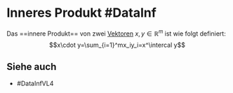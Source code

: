 # Inneres Produkt #DataInf
Das ==innere Produkt== von zwei [Vektoren](Datenzentrierte%20Informatik/Definitionen/Vektoren.md) $x,y\in\mathbb{R}^m$ ist wie folgt definiert:
$$x\cdot y=\sum_{i=1}^mx_iy_i=x^\intercal y$$
## Siehe auch
- #DataInfVL4